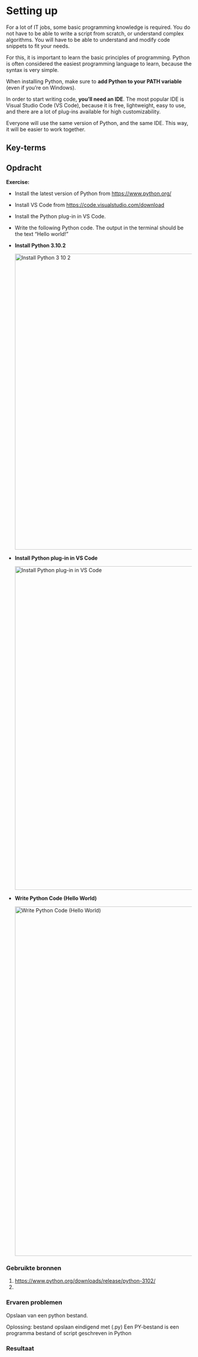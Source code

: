 # Setting up

For a lot of IT jobs, some basic programming knowledge is required. You do not have to be able to write a script from scratch, or understand complex algorithms. 
You will have to be able to understand and modify code snippets to fit your needs.

For this, it is important to learn the basic principles of programming. Python is often considered the easiest programming language to learn, 
because the syntax is very simple.

When installing Python, make sure to **add Python to your PATH variable** (even if you’re on Windows).

In order to start writing code, **you’ll need an IDE**. The most popular IDE is Visual Studio Code (VS Code), because it is free, lightweight, easy to use, 
and there are a lot of plug-ins available for high customizability.

Everyone will use the same version of Python, and the same IDE. This way, it will be easier to work together.


## Key-terms


## Opdracht

**Exercise:**

- Install the latest version of Python from https://www.python.org/
- Install VS Code from https://code.visualstudio.com/download
- Install the Python plug-in in VS Code.
- Write the following Python code. The output in the terminal should be the text “Hello world!”

- **Install Python 3.10.2**

  <img width="803" alt="Install Python 3 10 2" src="https://user-images.githubusercontent.com/95620804/152791279-100b50a0-b2aa-49c8-9333-300e31bb16c6.png">

- **Install Python plug-in in VS Code**
  
  <img width="878" alt="Install Python plug-in in VS Code" src="https://user-images.githubusercontent.com/95620804/152791281-b2c1605c-2c0a-449b-b196-6ed9e0e886bd.png">

- **Write Python Code (Hello World)**
  
  <img width="948" alt="Write Python Code (Hello World)" src="https://user-images.githubusercontent.com/95620804/152791466-9e693184-90d9-4b03-a2d4-73f32c3f155b.png">



### Gebruikte bronnen

1. https://www.python.org/downloads/release/python-3102/
2. 



### Ervaren problemen

Opslaan van een python bestand. 
 
Oplossing: bestand opslaan eindigend met (.py) 
Een PY-bestand is een programma bestand of script geschreven in Python

### Resultaat
